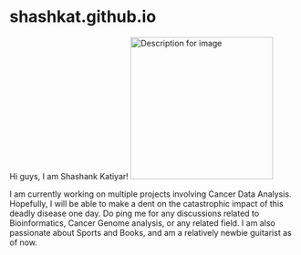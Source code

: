 # shashkat.github.io
Hi guys, I am Shashank Katiyar!
<img src="my pic.JPG" alt="Description for image" width="250" height="250">

I am currently working on multiple projects involving Cancer Data Analysis. Hopefully, I will be able to make a dent on the catastrophic impact of this deadly disease one day. Do ping me for any discussions related to Bioinformatics, Cancer Genome analysis, or any related field. I am also passionate about Sports and Books, and am a relatively newbie guitarist as of now.
